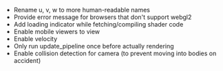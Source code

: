 - Rename u, v, w to more human-readable names
- Provide error message for browsers that don't support webgl2
- Add loading indicator while fetching/compiling shader code
- Enable mobile viewers to view
- Enable velocity
- Only run update_pipeline once before actually rendering
- Enable collision detection for camera (to prevent moving into bodies on accident)